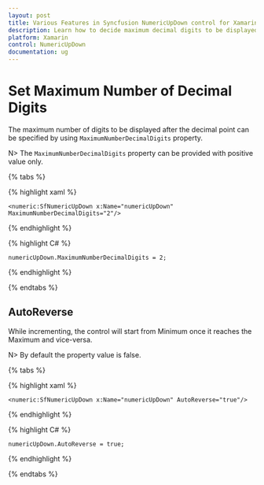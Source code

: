 ```yaml
---
layout: post
title: Various Features in Syncfusion NumericUpDown control for Xamarin.Forms
description: Learn how to decide maximum decimal digits to be displayed, nullable value support, autoreverse, setting range and configuring step value in NumericUpDown
platform: Xamarin
control: NumericUpDown
documentation: ug
---
```

# Set Maximum Number of Decimal Digits

The maximum number of digits to be displayed after the decimal point can be specified by using `MaximumNumberDecimalDigits` property. 

N> The `MaximumNumberDecimalDigits` property can be provided with positive value only.

{% tabs %}

{% highlight xaml %}

	<numeric:SfNumericUpDown x:Name="numericUpDown" MaximumNumberDecimalDigits="2"/>
	
{% endhighlight %}


{% highlight C# %}

	numericUpDown.MaximumNumberDecimalDigits = 2;

{% endhighlight %}

{% endtabs %}

## AutoReverse

While incrementing, the control will start from Minimum once it reaches the Maximum and vice-versa.

N> By default the property value is false.

{% tabs %}

{% highlight xaml %}

	<numeric:SfNumericUpDown x:Name="numericUpDown" AutoReverse="true"/>
	
{% endhighlight %}

{% highlight C# %}

	numericUpDown.AutoReverse = true;

{% endhighlight %}

{% endtabs %}


